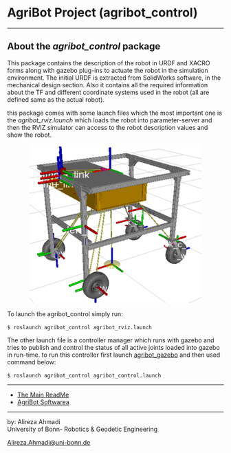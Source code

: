 # AgriBot Project (agribot_control)

---

## About the *agribot_control* package
This package contains the description of the robot in URDF and XACRO forms along with gazebo plug-ins to actuate the robot in the simulation environment. The initial URDF is extracted from SolidWorks software, in the mechanical design section. Also it contains all the required information about the TF and different coordinate systems used in the robot (all are defined same as the actual robot).

this package comes with some launch files which the most important one is the *agribot_rviz.launch* which loads the robot into parameter-server and then the RVIZ simulator can access to the robot description values and show the robot.

<div align="center">
	<img src="/doc/images/rvizagribot.png" alt="rvizagribot" width="400" title="rvizagribot"/>
</div>

To launch the agribot_control simply run: 
```
$ roslaunch agribot_control agribot_rviz.launch
```

The other launch file is a controller manager which runs with gazebo and tries to publish and control the status of all active joints loaded into gazebo in run-time. to run this controller first launch [agribot_gazebo](https://github.com/PRBonn/Agribot/blob/master/doc/api/agribot_gazebo.md) and then used command below:

```
$ roslaunch agribot_control agribot_control.launch
```

--- 
* [The Main ReadMe](https://github.com/PRBonn/Agribot/blob/master/README.md)
* [AgriBot Softwarea](https://github.com/PRBonn/Agribot/blob/master/doc/api.md) 

--- 
 by: Alireza Ahmadi                                     
 University of Bonn- Robotics & Geodetic Engineering
 
 Alireza.Ahmadi@uni-bonn.de                             
 []()